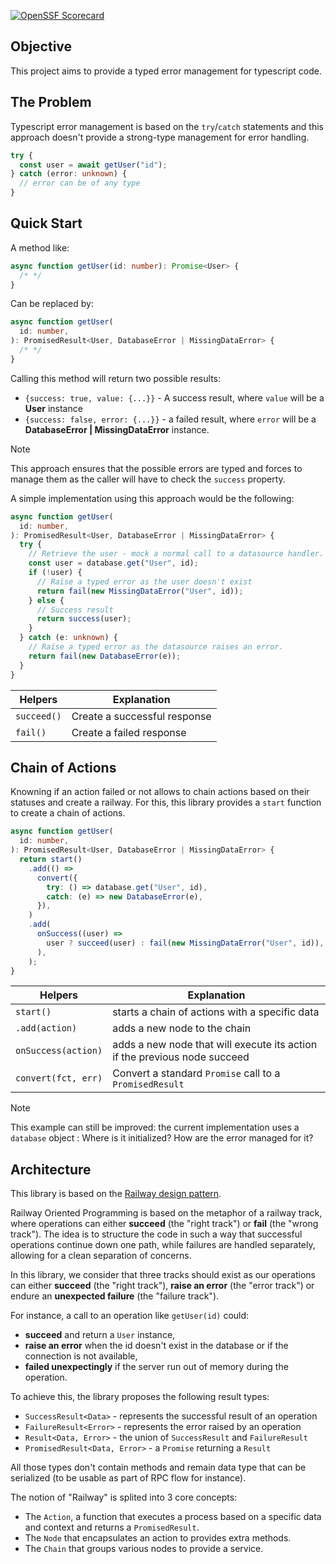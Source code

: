 [![OpenSSF Scorecard](https://api.scorecard.dev/projects/github.com/superfaz/chain-of-actions/badge)](https://scorecard.dev/viewer/?uri=github.com/superfaz/chain-of-actions)

## Objective

This project aims to provide a typed error management for typescript code.

## The Problem

Typescript error management is based on the `try`/`catch` statements and this approach doesn't provide a strong-type management for error handling.

```typescript
try {
  const user = await getUser("id");
} catch (error: unknown) {
  // error can be of any type
}
```

## Quick Start

A method like:

```typescript
async function getUser(id: number): Promise<User> {
  /* */
}
```

Can be replaced by:

```typescript
async function getUser(
  id: number,
): PromisedResult<User, DatabaseError | MissingDataError> {
  /* */
}
```

Calling this method will return two possible results:

- `{success: true, value: {...}}` - A success result, where `value` will be a **User** instance
- `{success: false, error: {...}}` - a failed result, where `error` will be a **DatabaseError | MissingDataError** instance.

> [!NOTE]
> This approach ensures that the possible errors are typed and forces to manage them as the caller will have to check the `success` property.

A simple implementation using this approach would be the following:

```typescript
async function getUser(
  id: number,
): PromisedResult<User, DatabaseError | MissingDataError> {
  try {
    // Retrieve the user - mock a normal call to a datasource handler.
    const user = database.get("User", id);
    if (!user) {
      // Raise a typed error as the user doesn't exist
      return fail(new MissingDataError("User", id));
    } else {
      // Success result
      return success(user);
    }
  } catch (e: unknown) {
    // Raise a typed error as the datasource raises an error.
    return fail(new DatabaseError(e));
  }
}
```

| Helpers     | Explanation                  |
| ----------- | ---------------------------- |
| `succeed()` | Create a successful response |
| `fail()`    | Create a failed response     |

## Chain of Actions

Knowning if an action failed or not allows to chain actions based on their statuses and create a railway. For this, this library provides a `start` function to create a chain of actions.

```typescript
async function getUser(
  id: number,
): PromisedResult<User, DatabaseError | MissingDataError> {
  return start()
    .add(() =>
      convert({
        try: () => database.get("User", id),
        catch: (e) => new DatabaseError(e),
      }),
    )
    .add(
      onSuccess((user) =>
        user ? succeed(user) : fail(new MissingDataError("User", id)),
      ),
    );
}
```

| Helpers             | Explanation                                                               |
| ------------------- | ------------------------------------------------------------------------- |
| `start()`           | starts a chain of actions with a specific data                            |
| `.add(action)`      | adds a new node to the chain                                              |
| `onSuccess(action)` | adds a new node that will execute its action if the previous node succeed |
| `convert(fct, err)` | Convert a standard `Promise` call to a `PromisedResult`                   |

> [!NOTE]
> This example can still be improved: the current implementation uses a `database` object : Where is it initialized? How are the error managed for it?

## Architecture

This library is based on the [Railway design pattern](https://blog.logrocket.com/what-is-railway-oriented-programming/).

Railway Oriented Programming is based on the metaphor of a railway track, where operations can either **succeed** (the "right track") or **fail** (the "wrong track"). The idea is to structure the code in such a way that successful operations continue down one path, while failures are handled separately, allowing for a clean separation of concerns.

In this library, we consider that three tracks should exist as our operations can either **succeed** (the "right track"), **raise an error** (the "error track") or endure an **unexpected failure** (the "failure track").

For instance, a call to an operation like `getUser(id)` could:

- **succeed** and return a `User` instance,
- **raise an error** when the id doesn't exist in the database or if the connection is not available,
- **failed unexpectingly** if the server run out of memory during the operation.

To achieve this, the library proposes the following result types:

- `SuccessResult<Data>` - represents the successful result of an operation
- `FailureResult<Error>` - represents the error raised by an operation
- `Result<Data, Error>` - the union of `SuccessResult` and `FailureResult`
- `PromisedResult<Data, Error>` - a `Promise` returning a `Result`

All those types don't contain methods and remain data type that can be serialized (to be usable as part of RPC flow for instance).

The notion of "Railway" is splited into 3 core concepts:

- The `Action`, a function that executes a process based on a specific data and context and returns a `PromisedResult`.
- The `Node` that encapsulates an action to provides extra methods.
- The `Chain` that groups various nodes to provide a service.
